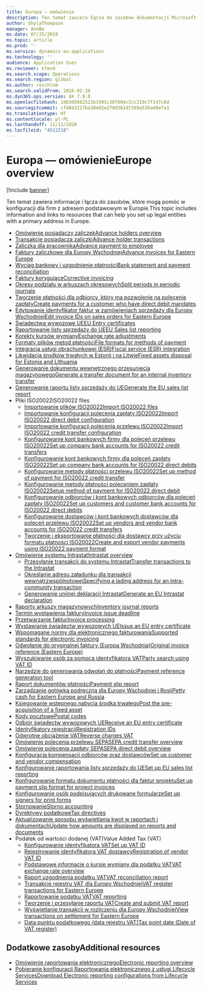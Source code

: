 ```yaml
---
title: Europa — omówienie
description: Ten temat zawiera łącza do zasobów dokumentacji Microsoft Dynamics 365 Finance dla Europy.
author: ShylaThompson
manager: AnnBe
ms.date: 07/25/2019
ms.topic: article
ms.prod: ''
ms.service: dynamics-ax-applications
ms.technology: ''
audience: Application User
ms.reviewer: kfend
ms.search.scope: Operations
ms.search.region: global
ms.author: roschlom
ms.search.validFrom: 2016-02-28
ms.dyn365.ops.version: AX 7.0.0
ms.openlocfilehash: 1d63d5682521b1991c387604c2cc219c7f147c8d
ms.sourcegitcommit: cfd84321fba38e02e270d361df369a536a48efa3
ms.translationtype: HT
ms.contentlocale: pl-PL
ms.lasthandoff: 11/11/2020
ms.locfileid: "4512218"
---
```

# <a name="europe-overview"></a><span data-ttu-id="0608b-103">Europa — omówienie</span><span class="sxs-lookup"><span data-stu-id="0608b-103">Europe overview</span></span>

[!include [banner](../includes/banner.md)]

<span data-ttu-id="0608b-104">Ten temat zawiera informacje i łącza do zasobów, które mogą pomóc w konfiguracji dla firm z adresem podstawowym w Europie.</span><span class="sxs-lookup"><span data-stu-id="0608b-104">This topic includes information and links to resources that can help you set up legal entities with a primary address in Europe.</span></span> 

- [<span data-ttu-id="0608b-105">Omówienie posiadaczy zaliczek</span><span class="sxs-lookup"><span data-stu-id="0608b-105">Advance holders overview</span></span>](emea-advance-holders.md)
 - [<span data-ttu-id="0608b-106">Transakcje posiadacza zaliczki</span><span class="sxs-lookup"><span data-stu-id="0608b-106">Advance holder transactions</span></span>](emea-advance-holders-transactions.md)
 - [<span data-ttu-id="0608b-107">Zaliczka dla pracownika</span><span class="sxs-lookup"><span data-stu-id="0608b-107">Advance payment to employee</span></span>](tasks/advance-payment-employee.md)
- [<span data-ttu-id="0608b-108">Faktury zaliczkowe dla Europy Wschodniej</span><span class="sxs-lookup"><span data-stu-id="0608b-108">Advance invoices for Eastern Europe</span></span>](emea-advance-invoice.md)
- [<span data-ttu-id="0608b-109">Wyciąg bankowy i uzgodnienie płatności</span><span class="sxs-lookup"><span data-stu-id="0608b-109">Bank statement and payment reconciliation</span></span>](emea-bank-reconciliation.md)
- [<span data-ttu-id="0608b-110">Faktury korygujące</span><span class="sxs-lookup"><span data-stu-id="0608b-110">Corrective invoicing</span></span>](emea-corrective-invoice.md)
- [<span data-ttu-id="0608b-111">Okresy podziału w arkuszach okresowych</span><span class="sxs-lookup"><span data-stu-id="0608b-111">Split periods in periodic journals</span></span>](emea-create-post-periodic-journals.md)
- [<span data-ttu-id="0608b-112">Tworzenie płatności dla odbiorcy, który ma pozwolenie na polecenie zapłaty</span><span class="sxs-lookup"><span data-stu-id="0608b-112">Create payments for a customer who have direct debit mandates</span></span>](tasks/create-payments-customers-who-have-direct-debit-mandates.md)
- [<span data-ttu-id="0608b-113">Edytowanie identyfikator faktur w zamówieniach sprzedaży dla Europy Wschodniej</span><span class="sxs-lookup"><span data-stu-id="0608b-113">Edit invoice IDs on sales orders for Eastern Europe</span></span>](emea-edit-invoice-id-sales-orders.md)
- [<span data-ttu-id="0608b-114">Świadectwa wywozowe UE</span><span class="sxs-lookup"><span data-stu-id="0608b-114">EU Entry certificates</span></span>](emea-entry-certificates.md)
- [<span data-ttu-id="0608b-115">Raportowanie listy sprzedaży do UE</span><span class="sxs-lookup"><span data-stu-id="0608b-115">EU Sales list reporting</span></span>](emea-eu-sales-list.md)
- [<span data-ttu-id="0608b-116">Korekty kursów wymiany</span><span class="sxs-lookup"><span data-stu-id="0608b-116">Exchange rate adjustments</span></span>](emea-exchange-rate-adjustments.md)
- [<span data-ttu-id="0608b-117">Formaty plików metod płatności</span><span class="sxs-lookup"><span data-stu-id="0608b-117">File formats for methods of payment</span></span>](emea-select-file-formats-for-the-method-of-payments.md)
- [<span data-ttu-id="0608b-118">Integracja usługi obrachunkowej (ESR)</span><span class="sxs-lookup"><span data-stu-id="0608b-118">Fiscal service (ESR) integration</span></span>](emea-fiscal-service-integration.md)
- [<span data-ttu-id="0608b-119">Likwidacja środków trwałych w Estonii i na Litwie</span><span class="sxs-lookup"><span data-stu-id="0608b-119">Fixed assets disposal for Estonia and Lithuania</span></span>](emea-credit-note-reverse-fixed-asset-sale.md)
- [<span data-ttu-id="0608b-120">Generowanie dokumentu wewnętrznego przesunięcia magazynowego</span><span class="sxs-lookup"><span data-stu-id="0608b-120">Generate a transfer document for an internal inventory transfer</span></span>](tasks/transfer-document-internal-inventory-transfer.md)
- [<span data-ttu-id="0608b-121">Generowanie raportu listy sprzedaży do UE</span><span class="sxs-lookup"><span data-stu-id="0608b-121">Generate the EU sales list report</span></span>](tasks/eur-00011-eu-sales-list-report.md)
- <span data-ttu-id="0608b-122">Pliki ISO20022</span><span class="sxs-lookup"><span data-stu-id="0608b-122">ISO20022 files</span></span>
  - [<span data-ttu-id="0608b-123">Importowanie plików ISO20022</span><span class="sxs-lookup"><span data-stu-id="0608b-123">Import ISO20022 files</span></span>](emea-ISO20022-file-formats.md)
  - [<span data-ttu-id="0608b-124">Importowanie konfiguracji polecenia zapłaty ISO20022</span><span class="sxs-lookup"><span data-stu-id="0608b-124">Import ISO20022 direct debit configuration</span></span>](tasks/import-iso20022-direct-debit-configuration.md)
  - [<span data-ttu-id="0608b-125">Importowanie konfiguracji polecenia przelewu ISO20022</span><span class="sxs-lookup"><span data-stu-id="0608b-125">Import ISO20022 credit transfer configuration</span></span>](tasks/import-iso20022-credit-transfer-configuration.md)
  - [<span data-ttu-id="0608b-126">Konfigurowanie kont bankowych firmy dla poleceń przelewu ISO20022</span><span class="sxs-lookup"><span data-stu-id="0608b-126">Set up company bank accounts for ISO20022 credit transfers</span></span>](tasks/set-up-company-bank-accounts-iso20022-credit-transfers.md)
  - [<span data-ttu-id="0608b-127">Konfigurowanie kont bankowych firmy dla poleceń zapłaty ISO20022</span><span class="sxs-lookup"><span data-stu-id="0608b-127">Set up company bank accounts for ISO20022 direct debits</span></span>](tasks/set-up-company-bank-accounts-iso20022-direct-debits.md)
  - [<span data-ttu-id="0608b-128">Konfigurowanie metody płatności przelewu ISO20022</span><span class="sxs-lookup"><span data-stu-id="0608b-128">Set up method of payment for ISO20022 credit transfer</span></span>](tasks/set-up-method-payment-iso20022-credit-transfer.md)
  - [<span data-ttu-id="0608b-129">Konfigurowanie metody płatności poleceniem zapłaty ISO20022</span><span class="sxs-lookup"><span data-stu-id="0608b-129">Setup method of payment for ISO20022 direct debit</span></span>](tasks/setup-method-payment-iso20022-direct-debit.md)
  - [<span data-ttu-id="0608b-130">Konfigurowanie odbiorców i kont bankowych odbiorców dla poleceń zapłaty ISO20022</span><span class="sxs-lookup"><span data-stu-id="0608b-130">Set up customers and customer bank accounts for ISO20022 direct debits</span></span>](tasks/set-up-bank-accounts-iso20022-direct-debits.md)
  - [<span data-ttu-id="0608b-131">Konfigurowanie dostawców i kont bankowych dostawców dla poleceń przelewu ISO20022</span><span class="sxs-lookup"><span data-stu-id="0608b-131">Set up vendors and vendor bank accounts for ISO20022 credit transfers</span></span>](tasks/set-up-vendor-iso20022-credit-transfers.md)
  - [<span data-ttu-id="0608b-132">Tworzenie i eksportowanie płatności dla dostawcy przy użyciu formatu płatności ISO20022</span><span class="sxs-lookup"><span data-stu-id="0608b-132">Create and export vendor payments using ISO20022 payment format</span></span>](tasks/create-export-vendor-payments-iso20022-payment-format.md)
- [<span data-ttu-id="0608b-133">Omówienie systemu Intrastat</span><span class="sxs-lookup"><span data-stu-id="0608b-133">Intrastat overview</span></span>](emea-intrastat.md)
  - [<span data-ttu-id="0608b-134">Przesyłanie transakcji do systemu Intrastat</span><span class="sxs-lookup"><span data-stu-id="0608b-134">Transfer transactions to the Intrastat</span></span>](tasks/transfer-transactions-intrastat.md)
  - [<span data-ttu-id="0608b-135">Określanie adresu załadunku dla transakcji wewnątrzwspólnotowej</span><span class="sxs-lookup"><span data-stu-id="0608b-135">Specifying a lading address for an intra-community transaction</span></span>](tasks/eur-00002-specify-lading-address-intra-community.md)
  - [<span data-ttu-id="0608b-136">Generowanie unijnej deklaracji Intrastat</span><span class="sxs-lookup"><span data-stu-id="0608b-136">Generate an EU Intrastat declaration</span></span>](tasks/eur-00002-eu-intrastat-declaration.md)
- [<span data-ttu-id="0608b-137">Raporty arkuszy magazynowych</span><span class="sxs-lookup"><span data-stu-id="0608b-137">Inventory journal reports</span></span>](emea-set-up-report-inventory-journal-names.md)
- [<span data-ttu-id="0608b-138">Termin wystawienia faktury</span><span class="sxs-lookup"><span data-stu-id="0608b-138">Invoice issue deadline</span></span>](emea-invoice-issue-deadline.md)
- [<span data-ttu-id="0608b-139">Przetwarzanie faktur</span><span class="sxs-lookup"><span data-stu-id="0608b-139">Invoice processing</span></span>](emea-invoice-processing.md)
- [<span data-ttu-id="0608b-140">Wystawianie świadectw wywozowych UE</span><span class="sxs-lookup"><span data-stu-id="0608b-140">Issue an EU entry certificate</span></span>](tasks/eur-00012-issue-eu-entry-certificate.md)
- [<span data-ttu-id="0608b-141">Wspomagane normy dla elektronicznego fakturowania</span><span class="sxs-lookup"><span data-stu-id="0608b-141">Supported standards for electronic invoicing</span></span>](emea-oioubl-standards-electronic-invoicing.md)
- [<span data-ttu-id="0608b-142">Odwołanie do oryginalnej faktury (Europa Wschodnia)</span><span class="sxs-lookup"><span data-stu-id="0608b-142">Original invoice reference (Eastern Europe)</span></span>](tasks/ee-00004-original-invoice-reference.md)
- [<span data-ttu-id="0608b-143">Wyszukiwanie osób za pomocą identyfikatora VAT</span><span class="sxs-lookup"><span data-stu-id="0608b-143">Party search using VAT ID</span></span>](tasks/eur-00015-party-search-vat-id.md)
- [<span data-ttu-id="0608b-144">Narzędzie do generowania odwołań do płatności</span><span class="sxs-lookup"><span data-stu-id="0608b-144">Payment reference generation tool</span></span>](tasks/ee-00015-payment-reference-generation-tool.md)
- [<span data-ttu-id="0608b-145">Raport dokumentów płatności</span><span class="sxs-lookup"><span data-stu-id="0608b-145">Payment slip report</span></span>](emea-eur-payment-slip-report-giro.md)
- [<span data-ttu-id="0608b-146">Zarządzanie gotówką podręczną dla Europy Wschodniej i Rosji</span><span class="sxs-lookup"><span data-stu-id="0608b-146">Petty cash for Eastern Europe and Russia</span></span>](emea-petty-cash.md)
- [<span data-ttu-id="0608b-147">Księgowanie wstępnego nabycia środka trwałego</span><span class="sxs-lookup"><span data-stu-id="0608b-147">Post the pre-acquisition of a fixed asset</span></span>](emea-pre-acquisition-acquisition-fixed-asset.md)
- [<span data-ttu-id="0608b-148">Kody pocztowe</span><span class="sxs-lookup"><span data-stu-id="0608b-148">Postal codes</span></span>](emea-import-create-postal-codes-manually.md)
- [<span data-ttu-id="0608b-149">Odbiór świadectw wywozowych UE</span><span class="sxs-lookup"><span data-stu-id="0608b-149">Receive an EU entry certificate</span></span>](tasks/eur-00012-receive-eu-entry-certificate.md)
- [<span data-ttu-id="0608b-150">Identyfikatory rejestracji</span><span class="sxs-lookup"><span data-stu-id="0608b-150">Registration IDs</span></span>](emea-registration-ids.md)
- [<span data-ttu-id="0608b-151">Odwrotne obciążenie VAT</span><span class="sxs-lookup"><span data-stu-id="0608b-151">Reverse charges VAT</span></span>](emea-reverse-charge.md)
- [<span data-ttu-id="0608b-152">Omówienie polecenia przelewu SEPA</span><span class="sxs-lookup"><span data-stu-id="0608b-152">SEPA credit transfer overview</span></span>](../accounts-payable/sepa-credit-transfer.md)
- [<span data-ttu-id="0608b-153">Omówienie polecenia zapłaty SEPA</span><span class="sxs-lookup"><span data-stu-id="0608b-153">SEPA direct debit overview</span></span>](../accounts-receivable/sepa-direct-debit-overview.md)
- [<span data-ttu-id="0608b-154">Konfiguracja kompensacji odbiorców oraz dostawców</span><span class="sxs-lookup"><span data-stu-id="0608b-154">Set up customer and vendor compensation</span></span>](emea-compensation-customer-vendor-transactions.md)
- [<span data-ttu-id="0608b-155">Konfigurowanie raportowania listy sprzedaży do UE</span><span class="sxs-lookup"><span data-stu-id="0608b-155">Set up EU sales list reporting</span></span>](tasks/eur-00011-eu-sales-list-reporting.md)
- [<span data-ttu-id="0608b-156">Konfigurowanie formatu dokumentu płatności dla faktur projektu</span><span class="sxs-lookup"><span data-stu-id="0608b-156">Set up payment slip format for project invoices</span></span>](tasks/set-up-payment-slip-format-project-invoices.md)
- [<span data-ttu-id="0608b-157">Konfigurowanie osób podpisujących drukowane formularze</span><span class="sxs-lookup"><span data-stu-id="0608b-157">Set up signers for print forms</span></span>](emea-set-up-signers-for-printing-forms.md)
- [<span data-ttu-id="0608b-158">Stornowanie</span><span class="sxs-lookup"><span data-stu-id="0608b-158">Storno accounting</span></span>](emea-storno.md)
- [<span data-ttu-id="0608b-159">Dyrektywy podatkowe</span><span class="sxs-lookup"><span data-stu-id="0608b-159">Tax directives</span></span>](emea-tax-directives.md)
- [<span data-ttu-id="0608b-160">Aktualizowanie sposobu wyświetlania kwot w raportach i dokumentach</span><span class="sxs-lookup"><span data-stu-id="0608b-160">Update how amounts are displayed on reports and documents</span></span>](emea-amount-printing-forms.md)
- <span data-ttu-id="0608b-161">Podatek od wartości dodanej (VAT)</span><span class="sxs-lookup"><span data-stu-id="0608b-161">Value Added Tax (VAT)</span></span>
  - [<span data-ttu-id="0608b-162">Konfigurowanie identyfikatora VAT</span><span class="sxs-lookup"><span data-stu-id="0608b-162">Set up VAT ID</span></span>](tasks/eur-00015-vat-id.md)
  - [<span data-ttu-id="0608b-163">Rejestrowanie identyfikatora VAT dostawcy</span><span class="sxs-lookup"><span data-stu-id="0608b-163">Registration of vendor VAT ID</span></span>](tasks/eur-00015-registration-vendor-vat-id.md)
  - [<span data-ttu-id="0608b-164">Podstawowe informacje o kursie wymiany dla podatku VAT</span><span class="sxs-lookup"><span data-stu-id="0608b-164">VAT exchange rate overview</span></span>](emea-vat-exchange-rate.md)
  - [<span data-ttu-id="0608b-165">Raport uzgodnienia podatku VAT</span><span class="sxs-lookup"><span data-stu-id="0608b-165">VAT reconciliation report</span></span>](tasks/eur-00018-vat-reconciliation-report.md)
  - [<span data-ttu-id="0608b-166">Transakcje rejestru VAT dla Europy Wschodniej</span><span class="sxs-lookup"><span data-stu-id="0608b-166">VAT register transactions for Eastern Europe</span></span>](emea-vat-register-transactions.md)
  - [<span data-ttu-id="0608b-167">Raportowanie podatku VAT</span><span class="sxs-lookup"><span data-stu-id="0608b-167">VAT reporting</span></span>](emea-vat-reporting.md)
  - [<span data-ttu-id="0608b-168">Tworzenie i przesyłanie raportu VAT</span><span class="sxs-lookup"><span data-stu-id="0608b-168">Create and submit VAT report</span></span>](tasks/create-submit-vat-report.md)
  - [<span data-ttu-id="0608b-169">Wyświetlanie transakcji w rozliczeniu dla Europy Wschodniej</span><span class="sxs-lookup"><span data-stu-id="0608b-169">View transactions on settlement for Eastern Europe</span></span>](emea-transactions-settlement-form.md)
  - [<span data-ttu-id="0608b-170">Data punktu podatkowego (data rejestru VAT)</span><span class="sxs-lookup"><span data-stu-id="0608b-170">Tax point date (Date of VAT register)</span></span>](emea-tax-point-date.md)

## <a name="additional-resources"></a><span data-ttu-id="0608b-171">Dodatkowe zasoby</span><span class="sxs-lookup"><span data-stu-id="0608b-171">Additional resources</span></span>

- [<span data-ttu-id="0608b-172">Omówienie raportowania elektronicznego</span><span class="sxs-lookup"><span data-stu-id="0608b-172">Electronic reporting overview</span></span>](../../dev-itpro/analytics/general-electronic-reporting.md)
- [<span data-ttu-id="0608b-173">Pobieranie konfiguracji Raportowania elektronicznego z usługi Lifecycle Services</span><span class="sxs-lookup"><span data-stu-id="0608b-173">Download Electronic reporting configurations from Lifecycle Services</span></span>](../../dev-itpro/analytics/download-electronic-reporting-configuration-lcs.md)
